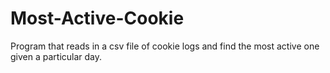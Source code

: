 # Most-Active-Cookie

Program that reads in a csv file of cookie logs and find the most active one given a particular day.

